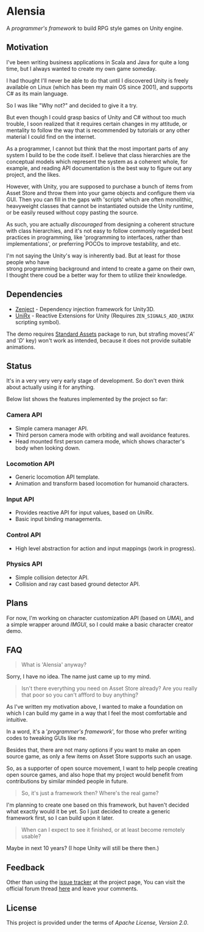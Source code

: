 # Alensia

A _programmer's framework_ to build RPG style games on Unity engine.

## Motivation

I've been writing business applications in Scala and Java for quite a long time, but I always 
wanted to create my own game someday.

I had thought I'll never be able to do that until I discovered Unity is freely available on 
Linux (which has been my main OS since 2001), and supports C# as its main language. 

So I was like "Why not?" and decided to give it a try.

But even though I could grasp basics of Unity and C# without too much trouble, I soon realized 
that it requires certain changes in my attitude, or mentality to follow the way that is 
recommended by tutorials or any other material I could find on the internet.

As a programmer, I cannot but think that the most important parts of any system I build to be 
the code itself. I believe that class hierarchies are the conceptual models which represent 
the system as a coherent whole, for example, and reading API documentation is the best way to 
figure out any project, and the likes.

However, with Unity, you are supposed to purchase a bunch of items from Asset Store and throw 
them into your game objects and configure them via GUI. Then you can fill in the gaps with 
'scripts' which are often monolithic, heavyweight classes that cannot be instantiated outside 
the Unity runtime, or be easily reused without copy pasting the source.

As such, you are actually _discouraged_ from designing a coherent structure with class 
hierarchies, and it's not easy to follow commonly regarded best practices in programming, like 
'programming to interfaces, rather than implementations', or preferring POCOs to improve 
testability, and etc.

I'm not saying the Unity's way is inherently bad. But at least for those people who have  
strong programming background and intend to create a game on their own, I thought there coud 
be a better way for them to utilize their knowledge.

## Dependencies

 * [Zenject](https://github.com/modesttree/Zenject) - Dependency injection framework for Unity3D.
 * [UniRx](https://github.com/neuecc/UniRx) - Reactive Extensions for Unity
 (Requires `ZEN_SIGNALS_ADD_UNIRX` scripting symbol).

The demo requires [Standard Assets](https://www.assetstore.unity3d.com/en/#!/content/32351) 
package to run, but strafing moves('_A_' and '_D_' key) won't work as intended, because it does not 
provide suitable animations.

## Status

It's in a very very very early stage of development. So don't even think about 
actually using it for anything.

Below list shows the features implemented by the project so far:

### Camera API

 * Simple camera manager API.
 * Third person camera mode with orbiting and wall avoidance features.
 * Head mounted first person camera mode, which shows character's body when looking down.

### Locomotion API

 * Generic locomotion API template.
 * Animation and transform based locomotion for humanoid characters.

### Input API

 * Provides reactive API for input values, based on _UniRx_.
 * Basic input binding managements.

### Control API

 * High level abstraction for action and input mappings (work in progress).

### Physics API

 * Simple collision detector API.
 * Collision and ray cast based ground detector API.

## Plans

For now, I'm working on character customization API (based on _UMA_), and a simple 
wrapper around _IMGUI_, so I could make a basic character creator demo.

## FAQ

> What is 'Alensia' anyway?

Sorry, I have no idea. The name just came up to my mind.

> Isn't there everything you need on Asset Store already? Are you really that 
poor so you can't affford to buy anything?

As I've written my motivation above, I wanted to make a foundation on which I can 
build my game in a way that I feel the most comfortable and intuitive.

In a word, it's a '_programmer's framework_', for those who prefer writing codes 
to tweaking GUIs like me.  

Besides that, there are not many options if you want to make an open source game, 
as only a few items on Asset Store supports such an usage.

So, as a supporter of open source movement, I want to help people creating open 
source games, and also hope that my project would benefit from contributions by 
similar minded people in future. 

> So, it's just a framework then? Where's the real game?

I'm planning to create one based on this framework, but haven't decided what 
exactly would it be yet. So I just decided to create a generic framework first, 
so I can build upon it later.

> When can I expect to see it finished, or at least become remotely usable?

Maybe in next 10 years? (I hope Unity will still be there then.)

## Feedback

Other than using the [issue tracker](https://github.com/mysticfall/Alensia/issues) 
at the project page, You can visit the official forum thread 
[here](https://forum.unity3d.com/threads/alensia-an-open-source-rpg-framework-wanna-be-in-a-very-very-early-stage.465618/) 
and leave your comments.

## License

This project is provided under the terms of _Apache License, Version 2.0_.
